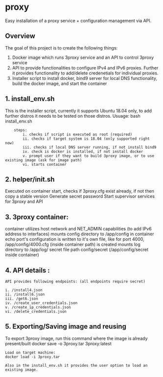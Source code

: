 # proxy
Easy installation of a proxy service + configuration management via API.

## Overview 

The goal of this project is to create the following things: 

1. Docker image which runs 3proxy service and an API to control 3proxy service 
2. API to provide functionalities to configure IPv4 and IPv6 proxies. Further it provides functionality to add/delete credenetials for individual proxies. 
3. Installer script to install docker, bind9 server for local DNS functionality, build the docker image, and start the container 
		
## 1. install_env.sh 
	
 This is the installer script, currently it supports Ubuntu 18.04 only, to add further distros it needs to be tested on those distros. 
	Usuage: 
		bash install_env.sh 
		
		steps:
			i. checks if script is executed as root (required)
			ii. checks if target system is 18.04 (only supported right now)
			iii. checks if local DNS server running, if not install bind9 
			iv. check is docker is installed, if not install docker 
			v. prompt user if they want to build 3proxy image, or to use existing image (ask for image path)
			vi. starts container 
			
## 2. helper/init.sh 

 Executed on container start, checks if 3proxy.cfg exist already, if not then copy a stable version 
	Generate secret password 
	Start supervisor services for 3proxy and API 
	
## 3. 3proxy container: 
	
 container utilizes host network and NET_ADMIN capabilities (to add IPv6 address to interfaces)
	mounts config directory to /app/config in container 
	echo port's configuration is written to it's own file, like for port 4000, /app/config/4000.cfg (inside container path) is created 
	mounts log directory to /app/log/
	secret file path config/secret (/app/config/secret inside container)

## 4. API details : 

	API provides following endpoints: (all endpoints require secret)
	
	i. /install4.json
	ii. /install6.json
	iii. /get6.json
	iv. /create_user_credentials.json
	v. /create_ip_credentials.json
	vi. /delete_credentials.json
	
## 5. Exporting/Saving image and reusing 

 To export 3proxy image, run this command where the image is already present/built 
	docker save -o 3proxy.tar 3proxy:latest

	Load on target machine:
	docker load -i 3proxy.tar
	
	Also in the install_env.sh it provides the user option to load an existing image. 
